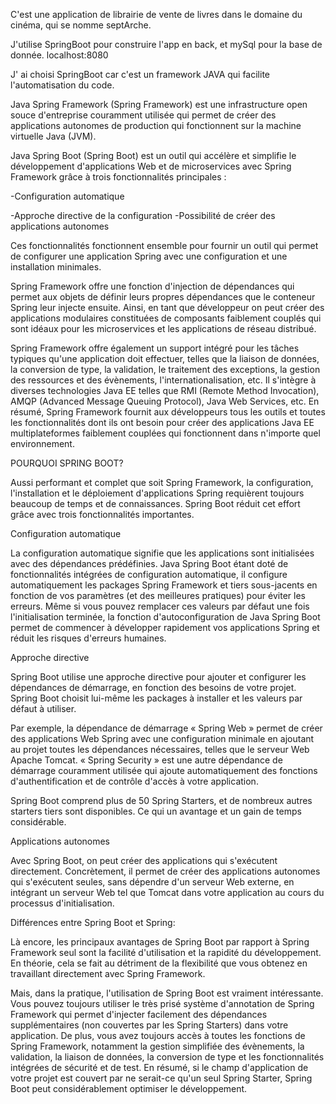 C'est une application de librairie de vente de livres dans le domaine du cinéma, qui se nomme septArche. 

J'utilise SpringBoot pour construire l'app en back, et mySql pour la base de donnée.
localhost:8080

J'  ai choisi SpringBoot car c'est un framework JAVA qui facilite l'automatisation du code.

Java Spring Framework (Spring Framework) est une infrastructure open souce d'entreprise couramment utilisée qui permet de créer des applications autonomes de production qui fonctionnent sur la machine virtuelle Java (JVM).

Java Spring Boot (Spring Boot) est un outil qui accélère et simplifie le développement d'applications Web et de microservices avec Spring Framework grâce à trois fonctionnalités principales :

-Configuration automatique

-Approche directive de la configuration
-Possibilité de créer des applications autonomes

Ces fonctionnalités fonctionnent ensemble pour fournir un outil qui permet de configurer une application Spring avec une configuration et une installation minimales.

Spring Framework offre une fonction d'injection de dépendances qui permet aux objets de définir leurs propres dépendances que le conteneur Spring leur injecte ensuite. Ainsi, en tant que développeur on peut créer des applications modulaires constituées de composants faiblement couplés qui sont idéaux pour les microservices  et les applications de réseau distribué.

Spring Framework offre également un support intégré pour les tâches typiques qu'une application doit effectuer, telles que la liaison de données, la conversion de type, la validation, le traitement des exceptions, la gestion des ressources et des évènements, l'internationalisation, etc. Il s'intègre à diverses technologies Java EE telles que RMI (Remote Method Invocation), AMQP (Advanced Message Queuing Protocol), Java Web Services, etc. En résumé, Spring Framework fournit aux développeurs tous les outils et toutes les fonctionnalités dont ils ont besoin pour créer des applications Java EE multiplateformes faiblement couplées qui fonctionnent dans n'importe quel environnement.


POURQUOI SPRING BOOT?

Aussi performant et complet que soit Spring Framework, la configuration, l'installation et le déploiement d'applications Spring requièrent toujours beaucoup de temps et de connaissances. 
Spring Boot réduit cet effort grâce avec trois fonctionnalités importantes.

Configuration automatique

La configuration automatique signifie que les applications sont initialisées avec des dépendances prédéfinies. Java Spring Boot étant doté de fonctionnalités intégrées de configuration automatique, il configure automatiquement les packages Spring Framework et tiers sous-jacents en fonction de vos paramètres (et des meilleures pratiques) pour éviter les erreurs. Même si vous pouvez remplacer ces valeurs par défaut une fois l'initialisation terminée, la fonction d'autoconfiguration de Java Spring Boot permet de commencer à développer rapidement vos applications Spring et réduit les risques d'erreurs humaines.

Approche directive

Spring Boot utilise une approche directive pour ajouter et configurer les dépendances de démarrage, en fonction des besoins de votre projet. Spring Boot choisit lui-même les packages à installer et les valeurs par défaut à utiliser.

Par exemple, la dépendance de démarrage « Spring Web » permet de créer des applications Web Spring avec une configuration minimale en ajoutant au projet toutes les dépendances nécessaires, telles que le serveur Web Apache Tomcat. « Spring Security » est une autre dépendance de démarrage couramment utilisée qui ajoute automatiquement des fonctions d'authentification et de contrôle d'accès à votre application.

Spring Boot comprend plus de 50 Spring Starters, et de nombreux autres starters tiers sont disponibles. Ce qui un avantage et un gain de temps considérable.

Applications autonomes

Avec Spring Boot, on peut créer des applications qui s'exécutent directement. Concrètement, il permet de créer des applications autonomes qui s'exécutent seules, sans dépendre d'un serveur Web externe, en intégrant un serveur Web tel que Tomcat dans votre application au cours du processus d'initialisation.

Différences entre Spring Boot et Spring:

Là encore, les principaux avantages de Spring Boot par rapport à Spring Framework seul sont la facilité d'utilisation et la rapidité du développement. En théorie, cela se fait au détriment de la flexibilité que vous obtenez en travaillant directement avec Spring Framework.

Mais, dans la pratique, l'utilisation de Spring Boot est vraiment intéressante. Vous pouvez toujours utiliser le très prisé système d'annotation de Spring Framework qui permet d'injecter facilement des dépendances supplémentaires (non couvertes par les Spring Starters) dans votre application. De plus, vous avez toujours accès à toutes les fonctions de Spring Framework, notamment la gestion simplifiée des évènements, la validation, la liaison de données, la conversion de type et les fonctionnalités intégrées de sécurité et de test. En résumé, si le champ d'application de votre projet est couvert par ne serait-ce qu'un seul Spring Starter, Spring Boot peut considérablement optimiser le développement.

